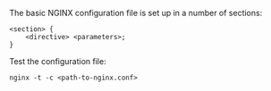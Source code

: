 The basic NGINX configuration file is set up in a number of sections:
```
<section> {
    <directive> <parameters>;
}
```



Test the configuration file:
```
nginx -t -c <path-to-nginx.conf>
```
